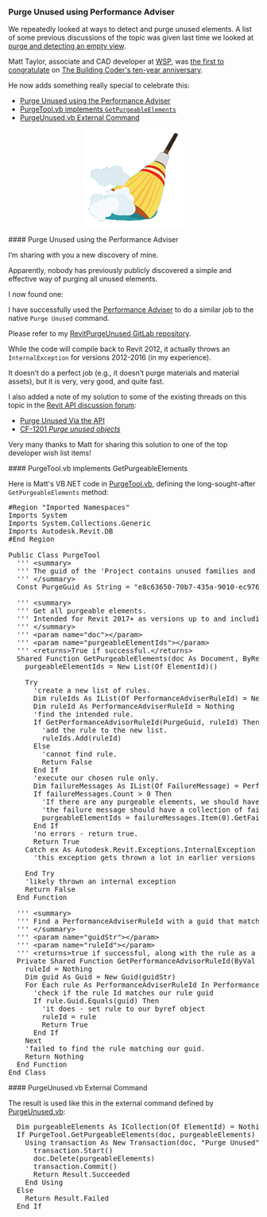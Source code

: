 <head>
<meta http-equiv="Content-Type" content="text/html; charset=utf-8">
<link rel="stylesheet" type="text/css" href="bc.css">
<script src="https://cdn.rawgit.com/google/code-prettify/master/loader/run_prettify.js" type="text/javascript"></script>
</head>

<!---

Purge Unused in the #RevitAPI using Performance Adviser @AutodeskRevit #bim #dynamobim @AutodeskForge #ForgeDevCon http://bit.ly/purgeunused

Matt Taylor of WSP shares a solution to Purge Unused using the Performance Adviser
&ndash; <code>PurgeTool.vb</code> implements <code>GetPurgeableElements</code>
&ndash; <code>PurgeUnused.vb</code> external command...

--->

### Purge Unused using Performance Adviser

We repeatedly looked at ways to detect and purge unused elements. 
A list of some previous discussions of the topic was given last time we looked
at [purge and detecting an empty view](http://thebuildingcoder.typepad.com/blog/2017/11/purge-and-detecting-an-empty-view.html).

Matt Taylor, associate and CAD developer at [WSP](https://www.wsp.com),
was [the first to congratulate](http://thebuildingcoder.typepad.com/blog/2018/08/ten-years-anniversary-and-revit-api-with-mvvm-wpf-and-winform.html#comment-4053631853)
on [The Building Coder's ten-year anniversary](http://thebuildingcoder.typepad.com/blog/2018/08/ten-years-anniversary-and-revit-api-with-mvvm-wpf-and-winform.html).

He now adds something really special to celebrate this:

- [Purge Unused using the Performance Adviser](#2) 
- [PurgeTool.vb implements `GetPurgeableElements`](#3) 
- [PurgeUnused.vb External Command](#4) 

<center>
<img src="img/broomstick.png" alt="Broomstick" width="201"/>
</center>

####<a name="2"></a> Purge Unused using the Performance Adviser

I’m sharing with you a new discovery of mine.
 
Apparently, nobody has previously publicly discovered a simple and effective way of purging all unused elements.

I now found one:

I have successfully used
the [Performance Adviser](http://help.autodesk.com/view/RVT/2019/ENU/?guid=Revit_API_Revit_API_Developers_Guide_Advanced_Topics_Performance_Adviser_html) to
do a similar job to the native `Purge Unused` command.

Please refer to
my [RevitPurgeUnused GitLab repository](https://gitlab.com/MattTaylor/RevitPurgeUnused).

While the code will compile back to Revit 2012, it actually throws an `InternalException` for versions 2012-2016 (in my experience).
 
It doesn’t do a perfect job (e.g., it doesn’t purge materials and material assets), but it is very, very good, and quite fast.

I also added a note of my solution to some of the existing threads on this topic in
the [Revit API discussion forum](http://forums.autodesk.com/t5/revit-api-forum/bd-p/160):

- [Purge Unused Via the API](https://forums.autodesk.com/t5/revit-api-forum/purge-unused-via-the-api/m-p/8229573)
- [CF-1201 *Purge unused objects*](https://forums.autodesk.com/t5/revit-api-forum/cf-1201-purge-unused-objects/m-p/8229574)
  
Very many thanks to Matt for sharing this solution to one of the top developer wish list items!

####<a name="3"></a> PurgeTool.vb implements GetPurgeableElements

Here is Matt's VB.NET code
in [PurgeTool.vb](https://gitlab.com/MattTaylor/RevitPurgeUnused/blob/master/PurgeTool.vb),
defining the long-sought-after `GetPurgeableElements` method:

<pre class="prettyprint">
#Region "Imported Namespaces"
Imports System
Imports System.Collections.Generic
Imports Autodesk.Revit.DB
#End Region

Public Class PurgeTool
  ''' &lt;summary&gt;
  ''' The guid of the 'Project contains unused families and types' PerformanceAdviserRuleId.
  ''' &lt;/summary&gt;
  Const PurgeGuid As String = "e8c63650-70b7-435a-9010-ec97660c1bda"
  
  ''' &lt;summary&gt;
  ''' Get all purgeable elements.
  ''' Intended for Revit 2017+ as versions up to and including Revit 2016 throw an InternalException.
  ''' &lt;/summary&gt;
  ''' &lt;param name="doc"&gt;&lt;/param&gt;
  ''' &lt;param name="purgeableElementIds"&gt;&lt;/param&gt;
  ''' &lt;returns&gt;True if successful.&lt;/returns&gt;
  Shared Function GetPurgeableElements(doc As Document, ByRef purgeableElementIds As ICollection(Of ElementId)) As Boolean
    purgeableElementIds = New List(Of ElementId)()

    Try
      'create a new list of rules.
      Dim ruleIds As IList(Of PerformanceAdviserRuleId) = New List(Of PerformanceAdviserRuleId)
      Dim ruleId As PerformanceAdviserRuleId = Nothing
      'find the intended rule.
      If GetPerformanceAdvisorRuleId(PurgeGuid, ruleId) Then
        'add the rule to the new list.
        ruleIds.Add(ruleId)
      Else
        'cannot find rule.
        Return False
      End If
      'execute our chosen rule only.
      Dim failureMessages As IList(Of FailureMessage) = PerformanceAdviser.GetPerformanceAdviser().ExecuteRules(doc, ruleIds)
      If failureMessages.Count &gt; 0 Then
        'If there are any purgeable elements, we should have a failure message.
        'the failure message should have a collection of failing elements - set to our byref collection
        purgeableElementIds = failureMessages.Item(0).GetFailingElements
      End If
      'no errors - return true.
      Return True
    Catch ex As Autodesk.Revit.Exceptions.InternalException
      'this exception gets thrown a lot in earlier versions of Revit - up to and including Revit 2016.

    End Try
    'likely thrown an internal exception
    Return False
  End Function
  
  ''' &lt;summary&gt;
  ''' Find a PerformanceAdviserRuleId with a guid that matches a supplied guid.
  ''' &lt;/summary&gt;
  ''' &lt;param name="guidStr"&gt;&lt;/param&gt;
  ''' &lt;param name="ruleId"&gt;&lt;/param&gt;
  ''' &lt;returns&gt;true if successful, along with the rule as a byref.&lt;/returns&gt;
  Private Shared Function GetPerformanceAdvisorRuleId(ByVal guidStr As String, ByRef ruleId As PerformanceAdviserRuleId) As Boolean
    ruleId = Nothing
    Dim guid As Guid = New Guid(guidStr)
    For Each rule As PerformanceAdviserRuleId In PerformanceAdviser.GetPerformanceAdviser().GetAllRuleIds
      'check if the rule Id matches our rule guid
      If rule.Guid.Equals(guid) Then
        'it does - set rule to our byref object
        ruleId = rule
        Return True
      End If
    Next
    'failed to find the rule matching our guid.
    Return Nothing
  End Function
End Class
</pre>

####<a name="4"></a> PurgeUnused.vb External Command

The result is used like this in the external command defined 
by [PurgeUnused.vb](https://gitlab.com/MattTaylor/RevitPurgeUnused/blob/master/PurgeUnused.vb):

<pre class="prettyprint">
  Dim purgeableElements As ICollection(Of ElementId) = Nothing
  If PurgeTool.GetPurgeableElements(doc, purgeableElements) AndAlso purgeableElements.Count &gt; 0 Then
    Using transaction As New Transaction(doc, "Purge Unused")
      transaction.Start()
      doc.Delete(purgeableElements)
      transaction.Commit()
      Return Result.Succeeded
    End Using
  Else
    Return Result.Failed
  End If
</pre>

